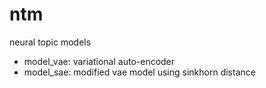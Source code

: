 # ntm
neural topic models

- model_vae: variational auto-encoder
- model_sae: modified vae model using sinkhorn distance
